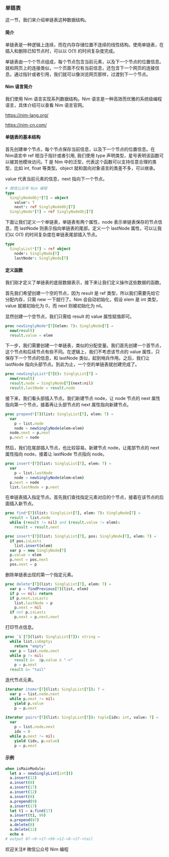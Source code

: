 ### 单链表

这一节，我们来介绍单链表这种数据结构。

#### 简介

单链表是一种逻辑上连续，而在内存存储位置不连续的线性结构。使用单链表，在插入和删除已知节点时，可以以 O(1) 的时间复杂度完成。

单链表由一个个节点组成，每个节点包含当前元素，以及下一个节点的位置信息。就和网页上的连接类似，一个页面不仅有当前信息，还包含下一个网页的连接信息。通过指针或者引用，我们就可以像浏览网页那样，过渡到下一个节点。

#### Nim 语言简介

我们使用 Nim 语言实现系列数据结构。Nim 语言是一种高效而优雅的系统级编程语言，具体介绍可以查看 Nim 语言官网。

 https://nim-lang.org/ 

 https://nim-cn.com/ 

#### 单链表的基本结构

首先创建单个节点，每个节点保存当前信息，以及下一个节点的位置信息。在 Nim语言中 ref 相当于指针或者引用, 我们使用 type 声明类型，星号表明该函数可以被其他模块访问。T 是 Nim 中的泛型，代表这个函数可以支持任意合理的类型，比如 int, float 等类型。object 就和面向对象语言的类差不多，可以继承。

value 代表当前元素的信息，next 指向下一个节点。

```nim
# 微信公众号 Nim 编程
type
  SinglyNodeObj*[T] = object
    value*: T
    next*: ref SinglyNodeObj[T]
  SinglyNode*[T] = ref SinglyNodeObj[T]
```

下面让我们定义一个单链表，单链表有两个属性，node 表示单链表保存的节点信息，而 lastNode 则表示指向单链表的尾部。定义一个 lastNode 属性，可以让我们以 O(1) 的时间复杂度在单链表尾部插入节点。

```nim
type
  SinglyList*[T] = ref object
    node*: SinglyNode[T]
    lastNode*: SinglyNode[T]
```

#### 定义函数

我们刚才定义了单链表的底层数据表示，接下来让我们定义操作这些数据的函数。

首先我们希望创建一个空的节点，因为 result 是 ref 类型，所以我们需要先给它分配内存，只需 new 一下就行了。Nim 会自动初始化，假设 elem 是 int 类型，value 就被初始化为 0，而 next 则被初始化为 nil。

显然创建一个空节点，我们只需给 result 的 value 属性赋值即可。

```nim
proc newSinglyNode*[T](elem: T): SinglyNode[T] = 
  new(result)
  result.value = elem
```

下一步，我们需要创建一个单链表，类似的分配变量。我们首先创建一个首节点，这个节点和后续节点有些不同。在逻辑上，我们不考虑该节点的 value 属性，只保存下一个节点的信息，和 lastNode 类似，起到哨兵作用。之后，我们让 lastNode 指向头部节点。到此为止，一个空的单链表就创建完成了。

````nim
proc newSinglyList*[T](): SinglyList[T] = 
  new(result)
  result.node = SinglyNode[T](next:nil)
  result.lastNode = result.node
````

接下来，我们看头部插入节点。我们新建节点 node，让 node 节点的 next 属性指向第一个节点，接着再让头部节点的 next 属性指向新建节点。

```nim
proc prepend*[T](list: SinglyList[T], elem: T) = 
  var 
    p = list.node
    node = newSinglyNode(elem=elem)
  node.next = p.next
  p.next = node
```

然后，我们在尾部插入节点，也比较容易。新建节点 node，让尾部节点的 next 属性指向 node，接着让 lastNode 节点指向 node。

```nim
proc insert*[T](list: SinglyList[T], elem: T) =
  var 
  	p = list.lastNode
    node = newSinglyNode(elem=elem)
  p.next = node
  list.lastNode = p.next
```

在单链表插入指定节点。首先我们查找指定元素对应的个节点，接着在该节点的后面插入新节点。

```nim
proc find*[T](list: SinglyList[T], elem: T): SinglyNode[T] = 
  result = list.node
  while (result != nil) and (result.value != elem):
    result = result.next

proc insert*[T](list: SinglyList[T], pos: SinglyNode[T], elem: T) =
  if pos.isLast:
    list.insert(elem)
  var p = new SinglyNode[T]
  p.value = elem
  p.next = pos.next
  pos.next = p
```

删除单链表出现的第一个指定元素。

```nim
proc delete*[T](list: SinglyList[T], elem: T) = 
  var p = findPrevious[T](list, elem)
  if p == nil: return
  if p.next.isLast:
    list.lastNode = p
    p.next = nil
  if not p.isLast:
    p.next = p.next.next
```

打印节点信息。

```nim
proc `$`[T](list: SinglyList[T]): string = 
  while list.isEmpty:
    return "empty"
  var p = list.node.next
  while p != nil:
    result &=  $p.value & "->" 
    p = p.next 
  result &= "tail"
```

迭代节点元素。

```nim
iterator items*[T](list: SinglyList[T]): T = 
  var p = list.node.next
  while p.next != nil:
    yield p.value
    p = p.next
    
iterator pairs*[T](list: SinglyList[T]): tuple[idx: int, value: T] = 
  var 
    p = list.node.next
    idx = 0
  while p.next != nil:
    yield (idx, p.value)
    p = p.next    
```

#### 示例

```nim
when isMainModule:
  let a = newSinglyList[int]()
  a.insert(12)
  a.insert(8)
  a.insert(17)
  a.insert(12)
  a.insert(8)
  a.prepend(9)
  a.insert(17)
  let t1 = a.find(17)
  a.insert(t1, 99)
  a.prepend(87)
  a.delete(8)
  a.delete(12)
  echo a
# output 87->9->17->99->12->8->17->tail
```

欢迎关注# 微信公众号 Nim 编程

